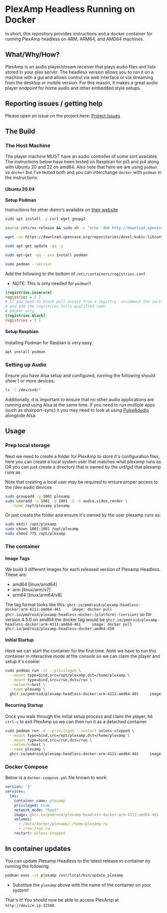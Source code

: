 # PlexAmp Headless Running on Docker
In short, this repository provides instructions and a docker container for running PlexAmp headless on ARM, ARM64, and AMD64 machines.

## What/Why/How?
PlexAmp is an audio player/stream receiver that plays audio files and lists stored in your plex server.  The headless version allows you to run it on a machine with a gui and allows control via web interface or via streaming from the desktop or mobile version. For this reason, it makes a great audio player endpoint for home audio and other embedded style setups.

## Reporting issues / getting help
Please open an issue on the project here: [Project Issues]([https://gitlab.com/zonywhoop/plexamp-headless-docker/-/issues](https://github.com/pmdroid/plexamp-headless-docker/issues))

## The Build
### The Host Machine
The player machine MUST have an audio controller of some sort available. The instructions below have been tested on Raspbian for pi3 and pi4 along with Ubuntu 20 and 22 on amd64. Also note that here we are using `podman` vs `docker` but I've tested both and you can interchange `docker` with `podman` in the instructions.

#### Ubuntu 20.04
**Setup Podman**

Instructions for other distro's available on [their website](https://podman.io/getting-started/installation)

```BASH
sudo apt install -y curl wget gnupg2

source /etc/os-release && sudo sh -c "echo 'deb http://download.opensuse.org/repositories/devel:/kubic:/libcontainers:/stable/xUbuntu_${VERSION_ID}/ /' > sudo tee /etc/apt/sources.list.d/devel:kubic:libcontainers:stable.list"

wget -nv https://download.opensuse.org/repositories/devel:kubic:libcontainers:stable/xUbuntu_${VERSION_ID}/Release.key -O- | sudo apt-key add -

sudo apt-get update -qq -y

sudo apt-get -qq --yes install podman

sudo podman --version
```
Add the following to the bottom of `/etc/containers/registries.conf` 
* NOTE: This is only needed for `podman`!!
```TOML
[registries.insecure]
registries = [ ]
# If you need to block pull access from a registry, uncomment the section below
# and add the registries fully-qualified name.
# Docker only
[registries.block]
registries = [ ]
```

#### Setup Raspbian
Installing Podman for Rasbian is very easy.
```BASH
apt install podman
```

### Setting up Audio
Ensure you have Alsa setup and configured, running the following should show 1 or more devices:
```BASH
ls -l /dev/snd/*
```

Additionally, it is important to ensure that no other audio applications are running and using Alsa at the same time. If you need to run multiple apps (such as shairport-sync) it you may need to look at using [PulseAdudio](Docs/Pulseaudio.md) alongside Alsa.


## Usage
### Prep local storage
Next we need to create a folder for PlexAmp to store it's configuration files, here you can create a local system user that matches what plexamp runs as OR you can just create a directory that is owned by the uid/gid that plexamp runs as.

Note that creating a local user may be required to ensure proper access to the /dev audio devices
```BASH
sudo groupadd -g 1001 plexamp
sudo useradd -u 1001 -g 1001 -G -G audio,video,render \
  --home /opt/plexamp plexamp
```


Or just create the folder and ensure it's owned by the user plexamp runs as:
```BASH
sudo mkdir /opt/plexamp
sudo chown 1001:1001 /opt/plexamp
sudo chmod 775 /opt/plexamp
```

### The container
#### Image Tags
We build 3 different images for each released version of Plexamp Headless.  These are:
* amd64 [linux/amd64]
* arm [linux/arm/v7]
* arm64 [linux/arm64/v8] 

The tag format looks like this:
`ghcr.io/pmdroid/plexamp-headless-docker:arm-4111:amd64-461     image: docker pull ghcr.io/pmdroid/plexamp-headless-docker:(platform)-(version)` so for version 4.5.0 on amd64 the docker tag would be `ghcr.io/pmdroid/plexamp-headless-docker:arm-4111:amd64-461     image: docker pull ghcr.io/pmdroid/plexamp-headless-docker:amd64-450`

#### Initial Startup
Here we can start the container for the first time. Note we have to run this container in interactive mode at the console so we can claim the player and setup it's cookie:

```BASH
sudo podman run -it --privileged \
  --mount type=bind,src=/opt/plexamp,dst=/home/plexamp \
  --mount type=bind,src=/run,dst=/run \
  --network=host \
  --name plexamp \
  ghcr.io/pmdroid/plexamp-headless-docker:arm-4111:amd64-461     image: docker pull ghcr.io/pmdroid/plexamp-headless-docker:amd64-461
```

#### Recurring Startup
Once you walk through the initial setup process and claim the player, hit `ctrl-c` to exit PlexAmp so we can then run it as a detached container.

```BASH
sudo podman run -d --privileged --restart unless-stopped \
  --mount type=bind,src=/opt/plexamp,dst=/home/plexamp \
  --mount type=bind,src=/run,dst=/run \
  --network=host \
  --name plexamp \
  ghcr.io/pmdroid/plexamp-headless-docker:arm-4111:amd64-461     image: docker pull ghcr.io/pmdroid/plexamp-headless-docker:amd64-461
```

### Docker Compose
Below is a `docker-compose.yml` file known to work:

```YAML
version: '3'
services:
  lms:
    container_name: plexamp
    privileged: true
    network_mode: "host"
    image: ghcr.io/pmdroid/plexamp-headless-docker:arm-4111:amd64-461     image: docker pull ghcr.io/pmdroid/plexamp-headless-docker:amd64-461
    volumes:
      - /data/docker/plexamp/:/home/plexamp:rw
      - /run:/run:rw
    restart: unless-stopped
```

## In container updates
You can update Plexamp Headless to the latest release in-container by running the following:
```BASH
podman exec -it plexamp /usr/local/bin/update_plexamp
```
* Substitue the `plexamp` above with the name of the container on your system!


That's it! You should now be able to access PlexAmp at `http://device.ip:32500`. 
